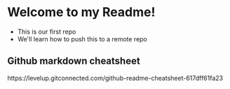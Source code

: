 <h1>Welcome to my Readme!</h1>

- This is our first repo 
- We'll learn how to push this to a remote repo 

<h2>Github markdown cheatsheet</h2>
https://levelup.gitconnected.com/github-readme-cheatsheet-617dff61fa23
